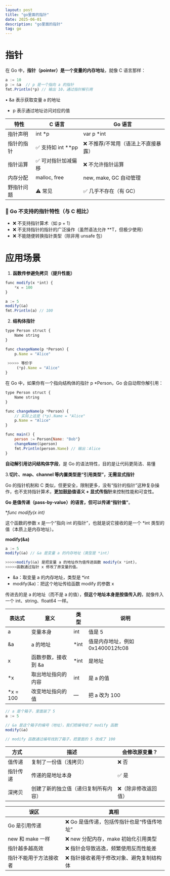 ```yaml
---
layout: post
title: "go里面的指针"
date: 2025-06-01
description: "go里面的指针"
tag: go
---   
```


# 指针

在 Go 中，**指针（pointer）是一个变量的内存地址**，就像 C 语言那样：

```jsx
a := 10
p := &a  // p 是一个指向 a 的指针
fmt.Println(*p) // 输出 10，通过指针解引用
```

• &a 表示获取变量 a 的地址

- p 表示通过地址访问对应的值

| **特性** | **C 语言** | **Go 语言** |
| --- | --- | --- |
| 指针声明 | int *p | var p *int |
| 指针的指针 | ✅ 支持如 int **pp | ❌ 不推荐/不常用（语法上不直接暴露） |
| 指针运算 | ✅ 可对指针加减偏移 | ❌ 不允许指针运算 |
| 内存分配 | malloc, free | new, make, GC 自动管理 |
| 野指针问题 | ⚠️ 常见 | ✅ 几乎不存在（有 GC） |

### **🚫 Go 不支持的指针特性（与 C 相比）**

- ❌ 不支持指针算术（如 p + 1）
- ❌ 不支持指针的指针的广泛操作（虽然语法允许 **T，但极少使用）
- ❌ 不能随便转换指针类型（除非用 unsafe 包）

# 应用场景

1. **函数传参避免拷贝（提升性能）**

```jsx
func modify(x *int) {
    *x = 100
}

a := 5
modify(&a)
fmt.Println(a) // 100
```

2. **结构体指针**

```jsx
type Person struct {
    Name string
}

func changeName(p *Person) {
    p.Name = "Alice"
    
 >>>>> 等价于
	 (*p).Name = "Alice"
}
```

在 Go 中，如果你有一个指向结构体的指针 p *Person，Go 会自动帮你解引用：

```jsx
type Person struct {
    Name string
}

func changeName(p *Person) {
    // 实际上这是 (*p).Name = "Alice"
    p.Name = "Alice"
}

func main() {
    person := Person{Name: "Bob"}
    changeName(&person)
    fmt.Println(person.Name) // 输出：Alice
}
```

**自动解引用访问结构体字段**，是 Go 的语法特性，目的是让代码更简洁、易懂

3.**切片、map、channel 等内置类型是“引用类型”，无需显式指针**

Go 的指针机制和 C 类似，但更安全，限制更多，没有“指针的指针”这种复杂操作，也不支持指针算术，**更加鼓励值语义 + 显式传指针**来控制性能和可变性。

**Go 是值传递（pass-by-value）的语言，但可以传递“指针值”**。

**func modify(x *int)**

这个函数的参数 x 是一个“指向 int 的指针”，也就是说它接收的是一个 *int 类型的值（本质上是内存地址）。

**modify(&a)**

```jsx
a := 5
modify(&a) // &a 是变量 a 的内存地址（类型是 *int）

>>>>>modify(&a) 是把变量 a 的地址作为值传进函数 modify(x *int)，
>>>>>函数通过指针 x 修改了原变量的值。
```

- &a：取变量 a 的内存地址，类型是 *int
- modify(&a)：把这个地址传给函数 modify 的参数 x

传进去的是 a 的地址（而不是 a 的值），**但这个地址本身是按值传入的**，就像传入一个 int、string、float64 一样。

| **表达式** | **意义** | **类型** | **说明** |
| --- | --- | --- | --- |
| a | 变量本身 | int | 值是 5 |
| &a | a 的地址 | *int | 值是内存地址，例如 0x1400012fc08 |
| x | 函数参数，接收到 &a | *int | 是地址 |
| *x | 取出地址指向的内容 | int | 是 a 的值 |
| *x = 100 | 改变地址指向的值 | — | 把 a 改为 100 |

```jsx
// a 是个箱子，里面装了 5
a := 5

// &a 是这个箱子的编号（地址），我们把编号给了 modify 函数
modify(&a)

// modify 函数通过编号找到了箱子，把里面的 5 改成了 100
```

| **方式** | **描述** | **会修改原变量？** |
| --- | --- | --- |
| 值传递 | 复制了一份值（浅拷贝） | ❌ 否 |
| 指针传递 | 传递的是地址本身 | ✅ 是 |
| 深拷贝 | 创建了新的独立值（递归复制所有内容） | ❌（除非修改返回值） |

| **误区** | **真相** |
| --- | --- |
| Go 是引用传递 | ❌ Go 是值传递，包括传指针也是“传值传地址” |
| new 和 make 一样 | ❌ new 分配内存，make 初始化引用类型 |
| 指针越多越高效 | ❌ 指针会导致逃逸，频繁使用反而性能差 |
| 指针不能用于方法接收者 | ❌ 指针接收者用于修改对象、避免复制结构体 |